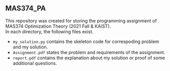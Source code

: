 ## MAS374_PA
This repository was created for storing the programming assignment of MAS374 Optimization Theory (2021 Fall & KAIST).  
In each directory, the following files exist.  
- `my_solution.py` contains the skeleton code for correspoding problem and my solution.  
- `Assignment.pdf` states the problem and requirements of the assignment.
- `report.pdf` contains the explanation about my solution or proof of some additional questions.
